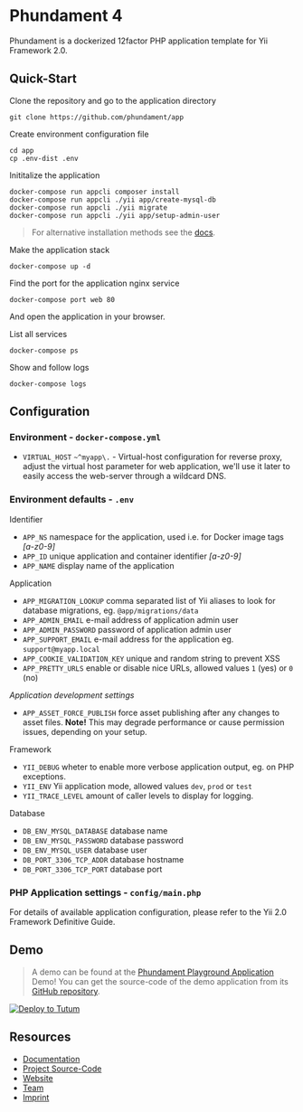 Phundament 4
============

Phundament is a dockerized 12factor PHP application template for Yii Framework 2.0.

Quick-Start
-----------

Clone the repository and go to the application directory

    git clone https://github.com/phundament/app

Create environment configuration file    
    
    cd app
    cp .env-dist .env

Inititalize the application

    docker-compose run appcli composer install
    docker-compose run appcli ./yii app/create-mysql-db
    docker-compose run appcli ./yii migrate
    docker-compose run appcli ./yii app/setup-admin-user

> For alternative installation methods see the [docs](docs/20-installation-composer.md).

Make the application stack

    docker-compose up -d

Find the port for the application nginx service

    docker-compose port web 80

And open the application in your browser.    

List all services    
    
    docker-compose ps

Show and follow logs    
    
    docker-compose logs
    
Configuration
-------------

### Environment - `docker-compose.yml`
     
 - `VIRTUAL_HOST` `~^myapp\.` - Virtual-host configuration for reverse proxy, adjust the virtual host parameter 
    for web application, we'll use it later to easily access the web-server through a wildcard DNS.


### Environment defaults - `.env`

Identifier

 - `APP_NS` namespace for the application, used i.e. for Docker image tags *[a-z0-9]*
 - `APP_ID` unique application and container identifier *[a-z0-9]*
 - `APP_NAME` display name of the application

Application
 
 - `APP_MIGRATION_LOOKUP` comma separated list of Yii aliases to look for database migrations, eg. `@app/migrations/data`
 - `APP_ADMIN_EMAIL` e-mail address of application admin user
 - `APP_ADMIN_PASSWORD` password of application admin user
 - `APP_SUPPORT_EMAIL` e-mail address for the application eg. `support@myapp.local`
 - `APP_COOKIE_VALIDATION_KEY` unique and random string to prevent XSS
 - `APP_PRETTY_URLS` enable or disable nice URLs, allowed values `1` (yes) or `0` (no)

*Application development settings*

 - `APP_ASSET_FORCE_PUBLISH` force asset publishing after any changes to asset files. **Note!** This may degrade performance or cause permission issues, depending on your setup.

 Framework
 
 - `YII_DEBUG` wheter to enable more verbose application output, eg. on PHP exceptions.
 - `YII_ENV` Yii application mode, allowed values `dev`, `prod` or `test`
 - `YII_TRACE_LEVEL` amount of caller levels to display for logging.
 
 Database
 
 - `DB_ENV_MYSQL_DATABASE` database name
 - `DB_ENV_MYSQL_PASSWORD` database password
 - `DB_ENV_MYSQL_USER` database user
 - `DB_PORT_3306_TCP_ADDR` database hostname
 - `DB_PORT_3306_TCP_PORT` database port

### PHP Application settings - `config/main.php`

For details of available application configuration, please refer to the Yii 2.0 Framework Definitive Guide. 


Demo
----

> A demo can be found at  the [Phundament Playground Application](https://github.com/phundament/playground/blob/master/README.md#phundament-developer-playground) Demo! 
> You can get the source-code of the demo application from its [GitHub repository](https://github.com/phundament/playground).

[![Deploy to Tutum](https://s.tutum.co/deploy-to-tutum.svg)](https://dashboard.tutum.co/stack/deploy/)

Resources
---------

- [Documentation](docs/README.md)
- [Project Source-Code](https://github.com/phundament/app)
- [Website](http://phundament.com)
- [Team](https://github.com/orgs/phundament/teams)
- [Imprint](http://herzogkommunikation.de/de/impressum-7.html)
